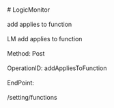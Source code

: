 <br>#     LogicMonitor</br>
<br>add applies to function</br>
<br>LM add applies to function</br>
<br>Method: Post</br>
<br>OperationID: addAppliesToFunction</br>
<br>EndPoint:</br>
<br>/setting/functions</br>
